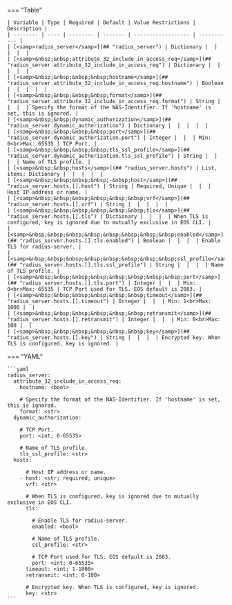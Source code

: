 <!--
  ~ Copyright (c) 2024 Arista Networks, Inc.
  ~ Use of this source code is governed by the Apache License 2.0
  ~ that can be found in the LICENSE file.
  -->
=== "Table"

    | Variable | Type | Required | Default | Value Restrictions | Description |
    | -------- | ---- | -------- | ------- | ------------------ | ----------- |
    | [<samp>radius_server</samp>](## "radius_server") | Dictionary |  |  |  |  |
    | [<samp>&nbsp;&nbsp;attribute_32_include_in_access_req</samp>](## "radius_server.attribute_32_include_in_access_req") | Dictionary |  |  |  |  |
    | [<samp>&nbsp;&nbsp;&nbsp;&nbsp;hostname</samp>](## "radius_server.attribute_32_include_in_access_req.hostname") | Boolean |  |  |  |  |
    | [<samp>&nbsp;&nbsp;&nbsp;&nbsp;format</samp>](## "radius_server.attribute_32_include_in_access_req.format") | String |  |  |  | Specify the format of the NAS-Identifier. If 'hostname' is set, this is ignored. |
    | [<samp>&nbsp;&nbsp;dynamic_authorization</samp>](## "radius_server.dynamic_authorization") | Dictionary |  |  |  |  |
    | [<samp>&nbsp;&nbsp;&nbsp;&nbsp;port</samp>](## "radius_server.dynamic_authorization.port") | Integer |  |  | Min: 0<br>Max: 65535 | TCP Port. |
    | [<samp>&nbsp;&nbsp;&nbsp;&nbsp;tls_ssl_profile</samp>](## "radius_server.dynamic_authorization.tls_ssl_profile") | String |  |  |  | Name of TLS profile. |
    | [<samp>&nbsp;&nbsp;hosts</samp>](## "radius_server.hosts") | List, items: Dictionary |  |  |  |  |
    | [<samp>&nbsp;&nbsp;&nbsp;&nbsp;-&nbsp;host</samp>](## "radius_server.hosts.[].host") | String | Required, Unique |  |  | Host IP address or name. |
    | [<samp>&nbsp;&nbsp;&nbsp;&nbsp;&nbsp;&nbsp;vrf</samp>](## "radius_server.hosts.[].vrf") | String |  |  |  |  |
    | [<samp>&nbsp;&nbsp;&nbsp;&nbsp;&nbsp;&nbsp;tls</samp>](## "radius_server.hosts.[].tls") | Dictionary |  |  |  | When TLS is configured, key is ignored due to mutually exclusive in EOS CLI. |
    | [<samp>&nbsp;&nbsp;&nbsp;&nbsp;&nbsp;&nbsp;&nbsp;&nbsp;enabled</samp>](## "radius_server.hosts.[].tls.enabled") | Boolean |  |  |  | Enable TLS for radius-server. |
    | [<samp>&nbsp;&nbsp;&nbsp;&nbsp;&nbsp;&nbsp;&nbsp;&nbsp;ssl_profile</samp>](## "radius_server.hosts.[].tls.ssl_profile") | String |  |  |  | Name of TLS profile. |
    | [<samp>&nbsp;&nbsp;&nbsp;&nbsp;&nbsp;&nbsp;&nbsp;&nbsp;port</samp>](## "radius_server.hosts.[].tls.port") | Integer |  |  | Min: 0<br>Max: 65535 | TCP Port used for TLS. EOS default is 2083. |
    | [<samp>&nbsp;&nbsp;&nbsp;&nbsp;&nbsp;&nbsp;timeout</samp>](## "radius_server.hosts.[].timeout") | Integer |  |  | Min: 1<br>Max: 1000 |  |
    | [<samp>&nbsp;&nbsp;&nbsp;&nbsp;&nbsp;&nbsp;retransmit</samp>](## "radius_server.hosts.[].retransmit") | Integer |  |  | Min: 0<br>Max: 100 |  |
    | [<samp>&nbsp;&nbsp;&nbsp;&nbsp;&nbsp;&nbsp;key</samp>](## "radius_server.hosts.[].key") | String |  |  |  | Encrypted key. When TLS is configured, key is ignored. |

=== "YAML"

    ```yaml
    radius_server:
      attribute_32_include_in_access_req:
        hostname: <bool>

        # Specify the format of the NAS-Identifier. If 'hostname' is set, this is ignored.
        format: <str>
      dynamic_authorization:

        # TCP Port.
        port: <int; 0-65535>

        # Name of TLS profile.
        tls_ssl_profile: <str>
      hosts:

          # Host IP address or name.
        - host: <str; required; unique>
          vrf: <str>

          # When TLS is configured, key is ignored due to mutually exclusive in EOS CLI.
          tls:

            # Enable TLS for radius-server.
            enabled: <bool>

            # Name of TLS profile.
            ssl_profile: <str>

            # TCP Port used for TLS. EOS default is 2083.
            port: <int; 0-65535>
          timeout: <int; 1-1000>
          retransmit: <int; 0-100>

          # Encrypted key. When TLS is configured, key is ignored.
          key: <str>
    ```
